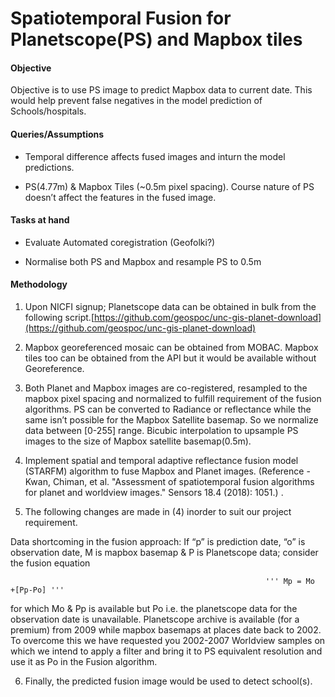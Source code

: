 # Spatiotemporal Fusion for Planetscope(PS) and Mapbox tiles 


#### Objective

Objective is to use PS image to predict Mapbox data to current date. This would help prevent false negatives in the model prediction of Schools/hospitals.


#### Queries/Assumptions

- Temporal difference affects fused images and inturn the model predictions. 

- PS(4.77m) & Mapbox Tiles (~0.5m pixel spacing). Course nature of PS doesn’t affect the features in the fused image. 

 
#### Tasks at hand 

- Evaluate Automated coregistration (Geofolki?) 

- Normalise both PS and Mapbox and resample PS to 0.5m 

 
#### Methodology

1) Upon NICFI signup; Planetscope data can be obtained in bulk from the following script.[https://github.com/geospoc/unc-gis-planet-download](https://github.com/geospoc/unc-gis-planet-download) 

2) Mapbox georeferenced mosaic can be obtained from MOBAC. Mapbox tiles too can be obtained from the API but it would be available without Georeference.  

3) Both Planet and Mapbox images are co-registered, resampled to the mapbox pixel spacing and normalized to fulfill requirement of the fusion algorithms. PS can be converted to Radiance or reflectance while the same isn’t possible for the Mapbox Satellite basemap. So we normalize data between [0-255] range. Bicubic interpolation to upsample PS images to the size of Mapbox satellite basemap(0.5m). 

4) Implement spatial and temporal adaptive reflectance fusion model (STARFM) algorithm to fuse Mapbox and Planet images. (Reference - Kwan, Chiman, et al. "Assessment of spatiotemporal fusion algorithms for planet and worldview images." Sensors 18.4 (2018): 1051.) .  

5) The following changes are made in (4) inorder to suit our project requirement.  

Data shortcoming in the fusion approach: If “p” is prediction date, “o” is observation date, M is mapbox basemap & P is Planetscope data; consider the fusion equation 

                                                             ''' Mp = Mo  +[Pp-Po] ''' 

for which Mo & Pp is available but Po i.e. the planetscope data for the observation date is unavailable. Planetscope archive is available (for a premium) from 2009 while mapbox basemaps at places date back to 2002. To overcome this we have requested you 2002-2007 Worldview samples on which we intend to apply a filter and bring it to PS equivalent resolution and use it as Po in the Fusion algorithm. 

6) Finally, the predicted fusion image would be used to detect school(s). 

 
